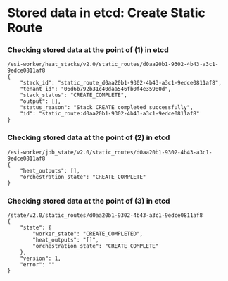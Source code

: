 # Stored data in etcd: Create Static Route

### Checking stored data at the point of (1) in etcd

```
/esi-worker/heat_stacks/v2.0/static_routes/d0aa20b1-9302-4b43-a3c1-9edce0811af8
{
    "stack_id": "static_route_d0aa20b1-9302-4b43-a3c1-9edce0811af8", 
    "tenant_id": "06d6b792b31c40daa546fb0f4e35980d", 
    "stack_status": "CREATE_COMPLETE", 
    "output": [], 
    "status_reason": "Stack CREATE completed successfully", 
    "id": "static_route:d0aa20b1-9302-4b43-a3c1-9edce0811af8"
}
```

### Checking stored data at the point of (2) in etcd

```
/esi-worker/job_state/v2.0/static_routes/d0aa20b1-9302-4b43-a3c1-9edce0811af8
{
    "heat_outputs": [], 
    "orchestration_state": "CREATE_COMPLETE"
}
```

### Checking stored data at the point of (3) in etcd

```
/state/v2.0/static_routes/d0aa20b1-9302-4b43-a3c1-9edce0811af8
{
    "state": {
        "worker_state": "CREATE_COMPLETED", 
        "heat_outputs": "[]", 
        "orchestration_state": "CREATE_COMPLETE"
    }, 
    "version": 1, 
    "error": ""
}
```
